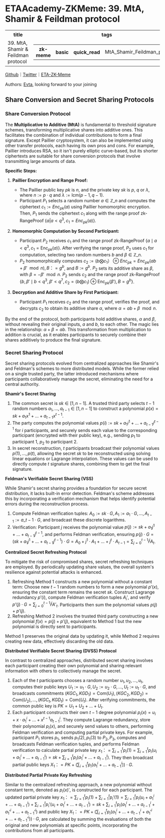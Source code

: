 # ETAAcademy-ZKMeme: 39. MtA, Shamir & Feildman protocol

<table>
  <tr>
    <th>title</th>
    <th>tags</th>
  </tr>
  <tr>
    <td>39. MtA, Shamir & Feildman protocol</td>
    <td>
      <table>
        <tr>
          <th>zk-meme</th>
          <th>basic</th>
          <th>quick_read</th>
          <td>MtA_Shamir_Feildman_protocol</td>
        </tr>
      </table>
    </td>
  </tr>
</table>

[Github](https://github.com/ETAAcademy)｜[Twitter](https://twitter.com/ETAAcademy)｜[ETA-ZK-Meme](https://github.com/ETAAcademy/ETAAcademy-ZK-Meme)

Authors: [Evta](https://twitter.com/pwhattie), looking forward to your joining

## Share Conversion and Secret Sharing Protocols

### Share Conversion Protocol

The **Multiplicative to Additive (MtA)** is fundamental to threshold signature schemes, transforming multiplicative shares into additive ones. This facilitates the combination of individual contributions to form a final signature. Except Paillier cryptosystem, it can also be implemented using other transfer protocols, each having its own pros and cons. For example, Paillier introduces RSA, so it isn't purely elliptic curve-based, but its shorter ciphertexts are suitable for share conversion protocols that involve transmitting large amounts of data.

**Specific Steps:**

1. **Paillier Encryption and Range Proof:**

   - The Paillier public key $pk$ is $n$, and the private key $sk$ is $p$, $q$ or $\lambda$, where $n := p \cdot q$ and $\lambda := \text{lcm}(p-1, q-1)$.
   - Participant $P_1$ selects a random number $a \in \mathbb{Z}\_n$ and computes the ciphertext $c_1 := Enc_{pk}(a)$ using Paillier homomorphic encryption. Then, $P_1$ sends the ciphertext $c_1$ along with the range proof zk-RangeProof $\{a | a < q^3, c_1 = Enc_{pk}(a)\}$.

2. **Homomorphic Computation by Second Participant:**

   - Participant $P_2$ receives $c_1$ and the range proof zk-RangeProof $\{a \mid a < q^3, c_1 = \text{Enc}_{pk}(a)\}$. After verifying the range proof, $P_2$ uses $c_1$ for computation, selecting two random numbers $b$ and $\beta \in \mathbb{Z}\_n$.
   - $P_2$ homomorphically computes $c_2 := (b ⨂ c_1）⊕ Enc_{pk} = Enc_{pk}(ab + \beta' \mod n), B ：= g^b$, and $B := g^b$. $P_2$ sets its additive share as $\beta$, with $\beta = -\beta' \mod n$. $P_2$ sends $c_2$ and the range proof zk-RangeProof $\{b, \beta' \mid b < q^3, \beta' < q^7, c_2 = (b ⨂ c_1) \oplus \text{Enc}_{pk}(\beta'), B = g^b\}$.

3. **Decryption and Additive Share by First Participant:**
   - Participant $P_1$ receives $c_2$ and the range proof, verifies the proof, and decrypts $c_2$ to obtain its additive share $\alpha$, where $\alpha = ab + \beta \mod n$.

By the end of the protocol, both participants hold additive shares, $\alpha$ and $\beta$, without revealing their original inputs, $a$ and $b$, to each other. The magic lies in the relationship: $\alpha + \beta = ab$. This transformation from multiplication to addition is crucial, as it enables participants to securely combine their shares additively to produce the final signature.

### Secret Sharing Protocol

Secret sharing protocols evolved from centralized approaches like Shamir's and Feldman's schemes to more distributed models. While the former relied on a single trusted party, the latter introduced mechanisms where participants collaboratively manage the secret, eliminating the need for a central authority.

**Shamir's Secret Sharing**

1. The common secret is $sk \in [1, n-1]$. A trusted third party selects $t-1$ random numbers $a_1, ..., a_{t-1} \in [1, n-1]$ to construct a polynomial $p(x) = sk + a_1 x^1 + ... + a_{t-1} x^{t-1}$.
2. The party computes the polynomial values $p(i) := sk + a_1 i^1 + ... + a_{t-1} i^{t-1}$ for $i$ participants, and securely sends each value to the corresponding participant (encrypted with their public key), e.g., sending $p_1$ to participant 1, $p_2$ to participant 2.
3. In secret reconstruction, $t$ participants broadcast their polynomial values $p(1), ..., p(t)$, allowing the secret $sk$ to be reconstructed using solving linear equations or Lagrange interpolation. These values can be used to directly compute $t$ signature shares, combining them to get the final signature.

**Feldman's Verifiable Secret Sharing (VSS)**

While Shamir's secret sharing provides a foundation for secure secret distribution, it lacks built-in error detection. Feldman's scheme addresses this by incorporating a verification mechanism that helps identify potential errors during the reconstruction process.

1. Compute Feldman verification tuples: $A_0 := sk \cdot G, A_1 := a_1 \cdot G, ..., A_{t-1} := a\_{t-1} \cdot G$, and broadcast these discrete logarithms.
2. Verification: Participant $j$ receives the polynomial value $p(j) := sk + a_1 j^1 + ... + a_{t-1} j^{t-1}$, and performs Feldman verification, ensuring $p(j)\cdot G = (sk + a_1j^1 +...+a_{t-1}j^{t-1}) \cdot G = A_0 + j^1 \cdot A_1 +...+j^t\cdot A_{t-1} = \sum\nolimits_{j=0}^{t-1}i^jA_t$.

**Centralized Secret Refreshing Protocol**

To mitigate the risk of compromised shares, secret refreshing techniques are employed. By periodically updating share values, the overall system's resilience against potential attacks is enhanced.

1. Refreshing Method 1 constructs a new polynomial without a constant term: Choose new $t-1$ random numbers to form a new polynomial $p'(x)$, ensuring the constant term remains the secret $sk$. Construct Lagrange redundancy $p'(i)$, compute Feldman verification tuples $A_i'$, and verify $p’(j)\cdot G = \sum\nolimits_{j=0}^{t-1}i^jA’_t$. Participants then sum the polynomial values $p(j) + p'(j)$.
2. Refreshing Method 2 involves the trusted third party constructing a new polynomial $f(x) = p(j) + p'(j)$, equivalent to Method 1 but the new polynomial is directly sent to participants.

Method 1 preserves the original data by updating it, while Method 2 requires creating new data, effectively discarding the old data.

**Distributed Verifiable Secret Sharing (DVSS) Protocol**

In contrast to centralized approaches, distributed secret sharing involves each participant creating their own polynomial and sharing relevant information with others to collectively manage the secret.

1. Each of the $t$ participants chooses a random number $u_1, u_2, ..., u_t$, computes their public keys $U_1 := u_1 \cdot G, U_2 := u_2 \cdot G, ..., U_t := u_t \cdot G$, and broadcasts commitments $(KGC_1, KGD_1) = \text{Com}(U_1), (KGC_2, KGD_2) = \text{Com}(U_2), ..., (KGC_t, KGD_t) = \text{Com}(U_t)$. After verifying commitments, the common public key is $PK = U_1 + U_2 + ... + U_t$.
2. Each participant constructs their own $t-1$ degree polynomial $p_i(x) = u_i + x \cdot a_1^i + ... + x^{t-1} a_{t-1}^i$. They compute Lagrange redundancy, store their polynomial $p_i(x)$, and securely send values to others, performing Feldman verification and computing partial private keys. For example, participant $P_1$ stores $p_1$, sends $p_1(2), p_1(3)$ to $P_2, P_3$, computes and broadcasts Feldman verification tuples, and performs Feldman verification to calculate partial private key $x_1 ：= \sum\nolimits_{i=1}^{t}p_i(1) = \sum\nolimits_{i=1}^{t}p_i(u_i + a_1^i +...+a_{t-1}^i)= sk +\sum\nolimits_{i=1}^{t}p_i(a_1^i +...+a_{t-1}^i)$. They then broadcast partial public keys $X_1 ：= PK +(\sum\nolimits_{i=1}^{t}p_i(a_1^i +...+a_{t-1}^i))\cdot G$.

**Distributed Partial Private Key Refreshing**

Similar to the centralized refreshing approach, a new polynomial without constant term, denoted as $p_i(x)'$, is constructed for each participant. The updated partial private key $x_1 ：= \sum\nolimits_{i=1}^{t}p_i(1) + \sum\nolimits_{i=1}^{t}p_i'(1)= \sum\nolimits_{i=1}^{t}p_i(u_i + a_1^i +...+a_{t-1}^i) + \sum\nolimits_{i=1}^{t}p_i'(u_i + a_1^i +...+a_{t-1}^i)= sk +\sum\nolimits_{i=1}^{t}p_i(a_1^i +...+a_{t-1}^i+a_1'^i +...+a_{t-1}'^i)$ and public key $X_1 ：= PK +(\sum\nolimits_{i=1}^{t}p_i(a_1^i +...+a_{t-1}^i+a_1'^i +...+a_{t-1}'^i))\cdot G$, are calculated by summing the evaluations of both the original and new polynomials at specific points, incorporating the contributions from all participants.
